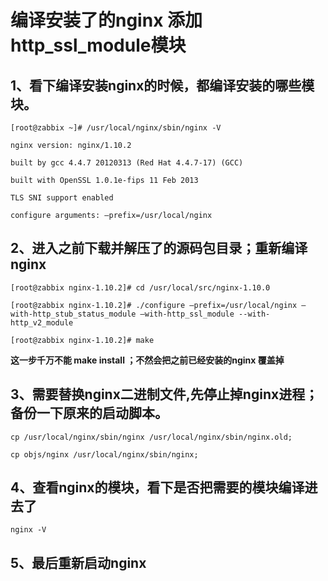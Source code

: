# 编译安装了的nginx 添加http_ssl_module模块

## 1、看下编译安装nginx的时候，都编译安装的哪些模块。

```
[root@zabbix ~]# /usr/local/nginx/sbin/nginx -V

nginx version: nginx/1.10.2

built by gcc 4.4.7 20120313 (Red Hat 4.4.7-17) (GCC)

built with OpenSSL 1.0.1e-fips 11 Feb 2013

TLS SNI support enabled

configure arguments: –prefix=/usr/local/nginx
```

## 2、进入之前下载并解压了的源码包目录；重新编译nginx

```
[root@zabbix nginx-1.10.2]# cd /usr/local/src/nginx-1.10.0

[root@zabbix nginx-1.10.2]# ./configure –prefix=/usr/local/nginx –with-http_stub_status_module –with-http_ssl_module --with-http_v2_module

[root@zabbix nginx-1.10.2]# make
```
**这一步千万不能 make install ；不然会把之前已经安装的nginx 覆盖掉**

## 3、需要替换nginx二进制文件,先停止掉nginx进程；备份一下原来的启动脚本。
```
cp /usr/local/nginx/sbin/nginx /usr/local/nginx/sbin/nginx.old;

cp objs/nginx /usr/local/nginx/sbin/nginx;

```

## 4、查看nginx的模块，看下是否把需要的模块编译进去了
```
nginx -V
```

## 5、最后重新启动nginx
